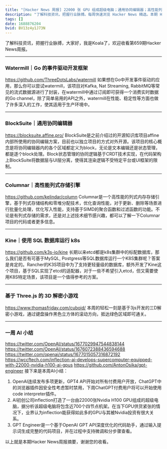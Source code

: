 ```yaml
---
title: "[Hacker News 周报] 22000 张 GPU 组成超级电脑；通用协同编辑器；高性能列式存储引擎"
description: "了解科技资讯，把握行业脉搏。每周快速浏览 Hacker News 精选。本期 Hacker Newsletter 地址：https://mailchi.mp/hackernewsletter/659"
tags: []
date: 1688876204
bvid: BV13z4y1J73N
---
```

了解科技资讯，把握行业脉搏，大家好，我是Koala了，欢迎收看第659期Hacker News周报。

---

### Watermill｜Go 的事件驱动开发框架
https://github.com/ThreeDotsLabs/watermill
如果想在Go中开发事件驱动的应用，那么你可以尝试watermill，该项目对Kafka, Nat Streaming, RabbitMQ等常见的流式数据源进行了封装，在watermill中通过订阅即可获得一个消费实时数据的Go channel，除了简单易用的API之外，watermill在性能、稳定性等方面也做了许多深入的工作，使其适用于生产环境中。

---

### BlockSuite｜通用协同编辑器
https://blocksuite.affine.pro/
BlockSuite是之前介绍过的开源知识库项目affine内部所使用的协同编辑方案，目前也以独立项目的方式对外开源。该项目的核心概念是将协同编辑器内的各个区域都定义为block，无论是文本编辑还是状态管理，都是逐个block处理。Block状态管理的协同逻辑基于CRDT技术实现，在代码架构上BlockSuite将数据层与UI层分离，使得其渲染逻辑不受特定平台或UI框架的限制。

---

### Columnar｜高性能列式存储引擎
https://github.com/kelindar/column
Columnar是一个高性能的列式内存存储引擎，基于列式存储结构和零堆分配技术，优化查询性能，对于更新、删除等场景进行批量化处理，优化写入性能，支持基于SIMD的聚合函数和过滤函数的功能。不论是有列式存储的需求，还是对上述技术细节感兴趣，都可以了解一下Columnar项目的代码或者更多信息。

---

### Kine｜使用 SQL 数据库运行 k8s
https://github.com/k3s-io/kine
长期以来etcd都是k8s集群中的标配数据库，那么我们是否有可基于MySQL, Postgress等SQL数据库运行一个K8S集群呢？答案是肯定的。Rancher的K3S项目中为了支持更轻量级的数据库，额外开发了Kine这个项目，基于SQL实现了etcd的适配器，对于一些不希望引入etcd，但又需要使用K8S特定场景，该项目是一个值得参考的方案。

---

### 基于 Three.js 的 3D 解密小游戏
https://www.thomasfriday.com/cuboid/
本周的轻松一刻是基于3js开发的三D解密小游戏，通过键盘操作黑色立方体的滚动方向，抵达绿色区域即可通关。

---

### 一周 AI 小结
https://twitter.com/OpenAI/status/1677029947544838144
https://twitter.com/OpenAI/status/1676072388436594688
https://twitter.com/openai/status/1677015057316872192
https://wccftech.com/inflection-ai-develops-supercomputer-equipped-with-22000-nvidia-h100-ai-gpus
https://github.com/AntonOsika/gpt-engineer
接下来是本周AI小结：
1. OpenAI连续发布多项更新，GPT4 API开始对所有付费用户开放，ChatGPT中的浏览器插件因安全性考虑暂时禁用，下周ChatGPT付费用户将可以开始使用code interpreter插件。
2. AI初创公司inflection打造了一台由22000张Nvidia H100 GPU组成的超级电脑，据分析该超级电脑将包含近700个四节点机架。在当下GPU供货紧张的情况下，业界认为inflection能获得如此多的GPU与其被Nvidia投资有很大关系。
3. GPT Engineer是一个基于OpenAI GPT API深度优化的代码助手，通过输入提示词生成完整的代码项目，并在过程中支持微调和分步骤查看。

以上就是本期Hacker News周报摘要，谢谢您的收看。



